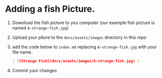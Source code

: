 # Adding a fish Picture.

1. Download the fish picture to you computer (our example fish picture is named `A-strange-fish.jpg`)
2. Upload your piture to the `docs/assets/images` directory in this repo
3. add the code below to `index.md` replacing `A-strange-fish.jpg` with your file name.
 
   ```markdown
   | ![Strange Fish](docs/assets/images/A-strange-fish.jpg) | 
   ```
4. Commit your changes   
